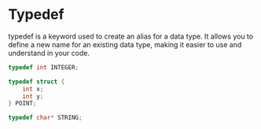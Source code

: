 # Typedef

typedef is a keyword used to create an alias for a data type. It allows you to define a new name for an existing data type, making it easier to use and understand in your code.

```c
typedef int INTEGER;

typedef struct {
    int x;
    int y;
} POINT;

typedef char* STRING;

```